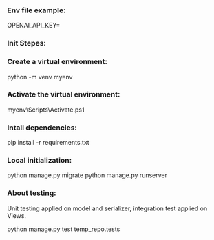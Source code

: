 
### Env file example: 
OPENAI_API_KEY=

### Init Stepes:
### Create a virtual environment:
python -m venv myenv

### Activate the virtual environment:
myenv\Scripts\Activate.ps1

### Intall dependencies:
pip install -r requirements.txt

### Local initialization:
python manage.py migrate
python manage.py runserver

### About testing:
Unit testing applied on model and serializer, integration test applied on Views. 


python manage.py test temp_repo.tests
